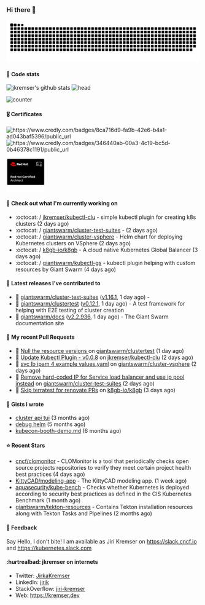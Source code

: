 ### Hi there 👋

<picture>
  <source media="(prefers-color-scheme: dark)" srcset="github-snake-dark.svg" />
  <source media="(prefers-color-scheme: light)" srcset="github-snake.svg" />
  <img alt="github-snake" src="github-snake.svg" />
</picture>

#### 📱 Code stats

![jkremser's github stats](https://github-readme-stats.vercel.app/api?username=jkremser&count_private=true&show_icons=true&hide_border=false&theme=tokyonight&title_color=5bcdec&bg_color=0d1117&border_radius=false) ![head](https://user-images.githubusercontent.com/535866/175570014-71166aaa-95f7-4a4f-869c-93a16481de4e.jpeg)



![counter](https://komarev.com/ghpvc/?username=jkremser&color=5bcdec&style=for-the-badge)

#### 🎖 Certificates
<p align="left">
    <a style="text-decoration: none !important;" href="https://www.credly.com/badges/8ca716d9-fa9b-42e6-b4a1-ad043baf5396/public_url">
        <img src="https://training.linuxfoundation.org/wp-content/uploads/2022/11/CKA.png" alt="https://www.credly.com/badges/8ca716d9-fa9b-42e6-b4a1-ad043baf5396/public_url" width="110" height="110"/>
    </a>
    <a style="text-decoration: none !important;" href="https://www.credly.com/badges/346440ab-00a3-4c19-bc5d-0b46378c1191/public_url">
        <img src="https://training.linuxfoundation.org/wp-content/uploads/2022/11/CKS.png" alt="https://www.credly.com/badges/346440ab-00a3-4c19-bc5d-0b46378c1191/public_url" width="110" height="110"/>
    </a>
    <a style="text-decoration: none !important;" href="https://rhtapps.redhat.com/verify/?certId=120-194-022">
        <img src="./rhca.png" alt="https://rhtapps.redhat.com/verify/?certId=120-194-022" width="100" height="100"/>
    </a>
</p>

#### 👷 Check out what I'm currently working on

- :octocat: / [jkremser/kubectl-clu](https://github.com/jkremser/kubectl-clu) - simple kubectl plugin for creating k8s clusters (2 days ago)
- :octocat: / [giantswarm/cluster-test-suites](https://github.com/giantswarm/cluster-test-suites) -  (2 days ago)
- :octocat: / [giantswarm/cluster-vsphere](https://github.com/giantswarm/cluster-vsphere) - Helm chart for deploying Kubernetes clusters on VSphere (2 days ago)
- :octocat: / [k8gb-io/k8gb](https://github.com/k8gb-io/k8gb) - A cloud native Kubernetes Global Balancer (3 days ago)
- :octocat: / [giantswarm/kubectl-gs](https://github.com/giantswarm/kubectl-gs) - kubectl plugin helping with custom resources by Giant Swarm (4 days ago)

#### 🔭 Latest releases I've contributed to

- 🎉 [giantswarm/cluster-test-suites](https://github.com/giantswarm/cluster-test-suites) ([v1.16.1](https://github.com/giantswarm/cluster-test-suites/releases/tag/v1.16.1), 1 day ago) - 
- 🎉 [giantswarm/clustertest](https://github.com/giantswarm/clustertest) ([v0.12.1](https://github.com/giantswarm/clustertest/releases/tag/v0.12.1), 1 day ago) - A test framework for helping with E2E testing of cluster creation
- 🎉 [giantswarm/docs](https://github.com/giantswarm/docs) ([v2.2.936](https://github.com/giantswarm/docs/releases/tag/v2.2.936), 1 day ago) - The Giant Swarm documentation site

#### 🔨 My recent Pull Requests

- 💪 [Null the resource versions ](https://github.com/giantswarm/clustertest/pull/118) on [giantswarm/clustertest](https://github.com/giantswarm/clustertest) (1 day ago)
- 💪 [Update Kubectl Plugin - v0.0.8](https://github.com/jkremser/kubectl-clu/pull/11) on [jkremser/kubectl-clu](https://github.com/jkremser/kubectl-clu) (2 days ago)
- 💪 [svc lb ipam 4 example values.yaml](https://github.com/giantswarm/cluster-vsphere/pull/106) on [giantswarm/cluster-vsphere](https://github.com/giantswarm/cluster-vsphere) (2 days ago)
- 💪 [Remove hard-coded IP for Service load balancer and use ip pool instead](https://github.com/giantswarm/cluster-test-suites/pull/121) on [giantswarm/cluster-test-suites](https://github.com/giantswarm/cluster-test-suites) (2 days ago)
- 💪 [Skip terratest for renovate PRs](https://github.com/k8gb-io/k8gb/pull/1321) on [k8gb-io/k8gb](https://github.com/k8gb-io/k8gb) (3 days ago)

#### 📓 Gists I wrote

- [cluster api tui](https://gist.github.com/176c5bae04a9db8feea0f72217e8eff5) (3 months ago)
- [debug helm](https://gist.github.com/40bc6009eefdea63b57854becf8409a5) (5 months ago)
- [kubecon-booth-demo.md](https://gist.github.com/8ec12c94e4ff2fc8aa0ee0754363a035) (6 months ago)

#### ⭐ Recent Stars

- [cncf/clomonitor](https://github.com/cncf/clomonitor) - CLOMonitor is a tool that periodically checks open source projects repositories to verify they meet certain project health best practices (4 days ago)
- [KittyCAD/modeling-app](https://github.com/KittyCAD/modeling-app) - The KittyCAD modeling app. (1 week ago)
- [aquasecurity/kube-bench](https://github.com/aquasecurity/kube-bench) - Checks whether Kubernetes is deployed according to security best practices as defined in the CIS Kubernetes Benchmark (1 month ago)
- [giantswarm/tekton-resources](https://github.com/giantswarm/tekton-resources) - Contains Tekton installation resources along with Tekton Tasks and Pipelines (2 months ago)

#### 💬 Feedback

Say Hello, I don't bite! I am available as Jiri Kremser on https://slack.cncf.io and https://kubernetes.slack.com


#### :hurtrealbad: jkremser on internets

- Twitter: <a href="https://twitter.com/JirkaKremser">JirkaKremser</a>
- LinkedIn: <a href="https://www.linkedin.com/in/jirik/">jirik</a>
- StackOverflow: <a href="https://stackoverflow.com/users/1594980/jiri-kremser">jiri-kremser</a>
- Web: https://kremser.dev